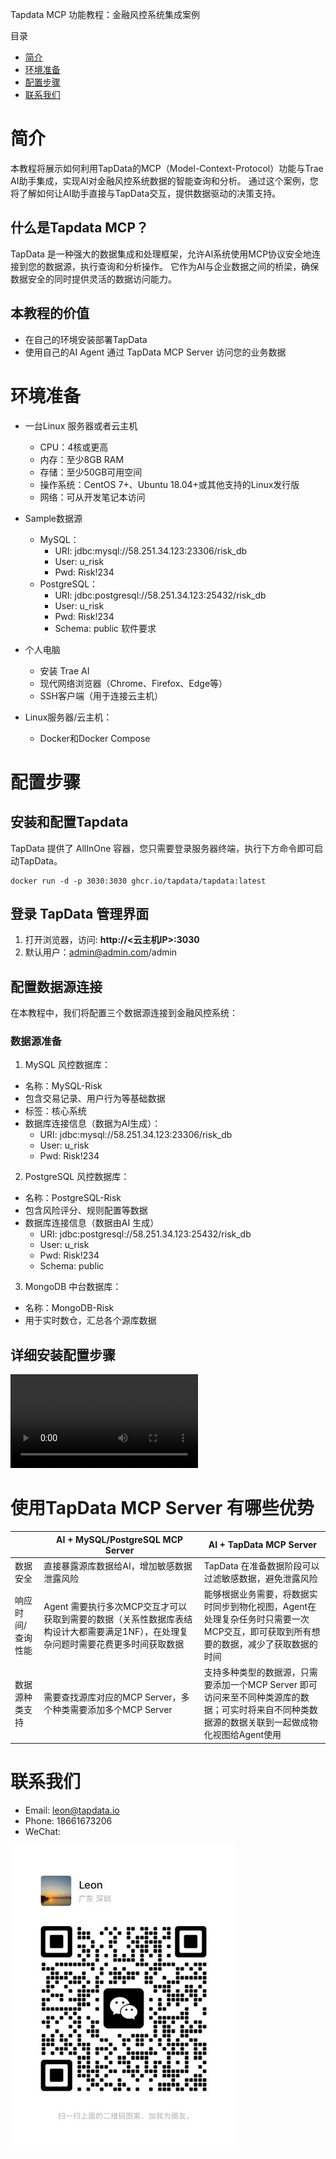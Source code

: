 Tapdata MCP 功能教程：金融风控系统集成案例

目录

- [简介](#简介)
- [环境准备](#环境准备)
- [配置步骤](#配置步骤)
- [联系我们](#联系我们)
# 简介

本教程将展示如何利用TapData的MCP（Model-Context-Protocol）功能与Trae AI助手集成，实现AI对金融风控系统数据的智能查询和分析。
通过这个案例，您将了解如何让AI助手直接与TapData交互，提供数据驱动的决策支持。

## 什么是Tapdata MCP？

TapData 是一种强大的数据集成和处理框架，允许AI系统使用MCP协议安全地连接到您的数据源，执行查询和分析操作。
它作为AI与企业数据之间的桥梁，确保数据安全的同时提供灵活的数据访问能力。

## 本教程的价值

- 在自己的环境安装部署TapData
- 使用自己的AI Agent 通过 TapData MCP Server 访问您的业务数据

# 环境准备

- 一台Linux 服务器或者云主机
    - CPU：4核或更高
    - 内存：至少8GB RAM
    - 存储：至少50GB可用空间
    - 操作系统：CentOS 7+、Ubuntu 18.04+或其他支持的Linux发行版
    - 网络：可从开发笔记本访问

- Sample数据源
    - MySQL：
        - URI: jdbc:mysql://58.251.34.123:23306/risk_db
        - User: u_risk
        - Pwd: Risk!234
    - PostgreSQL：
        - URI: jdbc:postgresql://58.251.34.123:25432/risk_db
        - User: u_risk
        - Pwd: Risk!234
        - Schema: public
          软件要求

- 个人电脑
  - 安装 Trae AI
  - 现代网络浏览器（Chrome、Firefox、Edge等）
  - SSH客户端（用于连接云主机）

- Linux服务器/云主机：
  - Docker和Docker Compose

# 配置步骤

## 安装和配置Tapdata

 TapData 提供了 AllInOne 容器，您只需要登录服务器终端，执行下方命令即可启动TapData。
```shell
docker run -d -p 3030:3030 ghcr.io/tapdata/tapdata:latest
```

## 登录 TapData 管理界面

1. 打开浏览器，访问: **http://<云主机IP>:3030**
2. 默认用户：admin@admin.com/admin

## 配置数据源连接

在本教程中，我们将配置三个数据源连接到金融风控系统：

### 数据源准备
1. MySQL 风控数据库：
- 名称：MySQL-Risk
- 包含交易记录、用户行为等基础数据
- 标签：核心系统
- 数据库连接信息（数据为AI生成）：
    - URI: jdbc:mysql://58.251.34.123:23306/risk_db
    - User: u_risk
    - Pwd: Risk!234

2. PostgreSQL 风控数据库：
- 名称：PostgreSQL-Risk
- 包含风险评分、规则配置等数据
- 数据库连接信息（数据由AI 生成）
    - URI: jdbc:postgresql://58.251.34.123:25432/risk_db
    - User: u_risk
    - Pwd: Risk!234
    - Schema: public

3. MongoDB 中台数据库：
- 名称：MongoDB-Risk
- 用于实时数仓，汇总各个源库数据


## 详细安装配置步骤
<video src="demo.mp4" controls>
  Your browser does not support the video tag.
</video>

# 使用TapData MCP Server 有哪些优势

|           | AI + MySQL/PostgreSQL MCP Server                                        | AI + TapData MCP Server                                                          |
|-----------|-------------------------------------------------------------------------|----------------------------------------------------------------------------------|
| 数据安全      | 直接暴露源库数据给AI，增加敏感数据泄露风险                                                  | TapData 在准备数据阶段可以过滤敏感数据，避免泄露风险                                                   |
| 响应时间/查询性能 | Agent 需要执行多次MCP交互才可以获取到需要的数据（关系性数据库表结构设计大都需要满足1NF），在处理复杂问题时需要花费更多时间获取数据 | 能够根据业务需要，将数据实时同步到物化视图，Agent在处理复杂任务时只需要一次MCP交互，即可获取到所有想要的数据，减少了获取数据的时间            |
| 数据源种类支持   | 需要查找源库对应的MCP Server，多个种类需要添加多个MCP Server                                | 支持多种类型的数据源，只需要添加一个MCP Server 即可访问来至不同种类源库的数据；可实时将来自不同种类数据源的数据关联到一起做成物化视图给Agent使用 |

# 联系我们

- Email: leon@tapdata.io
- Phone: 18661673206
- WeChat:
<img src="qr_code.jpeg">